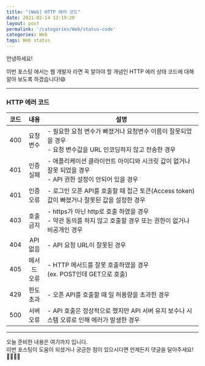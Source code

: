 ```yaml
---
title: "[Web] HTTP 에러 코드"
date: 2021-02-14 12:19:20
layout: post
permalink: '/categories/Web/status-code'
categories: Web
tags: Web status
---
```


안녕하세요!

이번 포스팅 에서는 웹 개발자 라면 꼭 알아야 할 개념인 HTTP 에러 상태 코드에 대해 알아 보도록 하겠습니다!😄 

-----

### HTTP 에러 코드

|  코드 |    내용         |                                      설명                                                   |
|------|:--------------:|-------------------------------------------------------------------------------------------|
|  400 |  요청 <br> 변수  | - 필요한 요청 변수가 빠졌거나 요청변수 이름이 잘못되었을 경우 <br> - 요청 변수값을 URL 인코딩하지 않고 전송한 경우   | 
|  401 |  인증 <br> 실패  | - 애플리케이션 클라이언트 아이디와 시크릿 값이 없거나 잘못 되었을 경우 <br> - API 권한 설정이 안되어 있을 경우      |
|  401 |  인증 <br> 오류  | - 로그인 오픈 API를 호출할 때 접근 토큰(Access token)값이 빠졌거나 잘못된 값을 설정한 경우                   |
|  403 |  호출 <br> 금지  | - https가 아닌 http로 호출 하였을 경우 <br> - 약관 동의를 하지 않고 호출할 경우 또는 권한이 없거나 비공개인 경우  |
|  404 |  API <br> 없음  | - API 요청 URL이 잘못된 경우                                                                   |
|  405 |  메서드 <br> 오류 | - HTTP 메서드를 잘못 호출하였을 경우 <br> (ex. POST인데 GET으로 호출)                                 |
|  429 |  한도 <br> 초과  | - 오픈 API를 호출할 때 일 허용량을 초과한 경우                                                       |
|  500 |  서버 <br> 오류  | - API 호출은 정상적으로 했지만 API 서버 유지 보수나 시스템 오류로 인해 에러가 발생한 경우                      |


-----

오늘 준비한 내용은 여기까지 입니다.  
이번 포스팅이 도움이 되셨거나 궁금한 점이 있으시다면 언제든지 댓글을 달아주세요!🙋🏻‍♀️✨    
 
